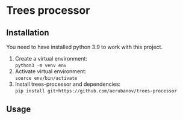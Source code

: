 # Trees processor
## Installation
You need to have installed python 3.9 to work with this project.
1. Create a virtual environment: </br>
    ```python3 -m venv env```
2. Activate virtual environment: </br>
    ```source env/bin/activate```
3. Install trees-processor and dependencies: </br>
    ```pip install git+https://github.com/aerubanov/trees-processor```
## Usage
